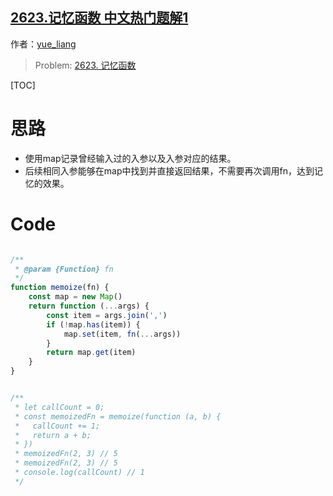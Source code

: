## [2623.记忆函数 中文热门题解1](https://leetcode.cn/problems/memoize/solutions/100000/js-ha-xi-biao-si-lu-by-yue-liang-ab-sy41)

作者：[yue_liang](https://leetcode.cn/u/yue_liang)
> Problem: [2623. 记忆函数](https://leetcode.cn/problems/memoize/description/)

[TOC]

# 思路
- 使用map记录曾经输入过的入参以及入参对应的结果。
- 后续相同入参能够在map中找到并直接返回结果，不需要再次调用fn，达到记忆的效果。

# Code
```JavaScript []

/**
 * @param {Function} fn
 */
function memoize(fn) {
    const map = new Map()
    return function (...args) {
        const item = args.join(',')
        if (!map.has(item)) {
            map.set(item, fn(...args))
        }
        return map.get(item)
    }
}


/** 
 * let callCount = 0;
 * const memoizedFn = memoize(function (a, b) {
 *	 callCount += 1;
 *   return a + b;
 * })
 * memoizedFn(2, 3) // 5
 * memoizedFn(2, 3) // 5
 * console.log(callCount) // 1 
 */
```
